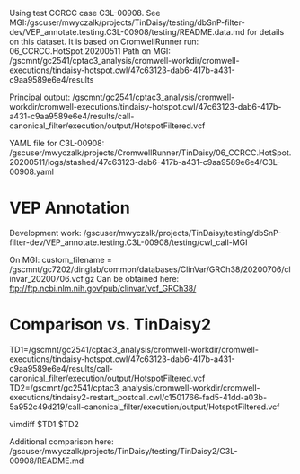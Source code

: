 Using test CCRCC case C3L-00908.
See MGI:/gscuser/mwyczalk/projects/TinDaisy/testing/dbSnP-filter-dev/VEP_annotate.testing.C3L-00908/testing/README.data.md
for details on this dataset.  It is based on CromwellRunner run: 06_CCRCC.HotSpot.20200511
Path on MGI: /gscmnt/gc2541/cptac3_analysis/cromwell-workdir/cromwell-executions/tindaisy-hotspot.cwl/47c63123-dab6-417b-a431-c9aa9589e6e4/results

Principal output: /gscmnt/gc2541/cptac3_analysis/cromwell-workdir/cromwell-executions/tindaisy-hotspot.cwl/47c63123-dab6-417b-a431-c9aa9589e6e4/results/call-canonical_filter/execution/output/HotspotFiltered.vcf


YAML file for C3L-00908:
/gscuser/mwyczalk/projects/CromwellRunner/TinDaisy/06_CCRCC.HotSpot.20200511/logs/stashed/47c63123-dab6-417b-a431-c9aa9589e6e4/C3L-00908.yaml

# VEP Annotation

Development work:
    /gscuser/mwyczalk/projects/TinDaisy/testing/dbSnP-filter-dev/VEP_annotate.testing.C3L-00908/testing/cwl_call-MGI

On MGI:
custom_filename = /gscmnt/gc7202/dinglab/common/databases/ClinVar/GRCh38/20200706/clinvar_20200706.vcf.gz
Can be obtained here: ftp://ftp.ncbi.nlm.nih.gov/pub/clinvar/vcf_GRCh38/

# Comparison vs. TinDaisy2

TD1=/gscmnt/gc2541/cptac3_analysis/cromwell-workdir/cromwell-executions/tindaisy-hotspot.cwl/47c63123-dab6-417b-a431-c9aa9589e6e4/results/call-canonical_filter/execution/output/HotspotFiltered.vcf
TD2=/gscmnt/gc2541/cptac3_analysis/cromwell-workdir/cromwell-executions/tindaisy2-restart_postcall.cwl/c1501766-fad5-41dd-a03b-5a952c49d219/call-canonical_filter/execution/output/HotspotFiltered.vcf

vimdiff $TD1 $TD2

Additional comparison here: /gscuser/mwyczalk/projects/TinDaisy/testing/TinDaisy2/C3L-00908/README.md
